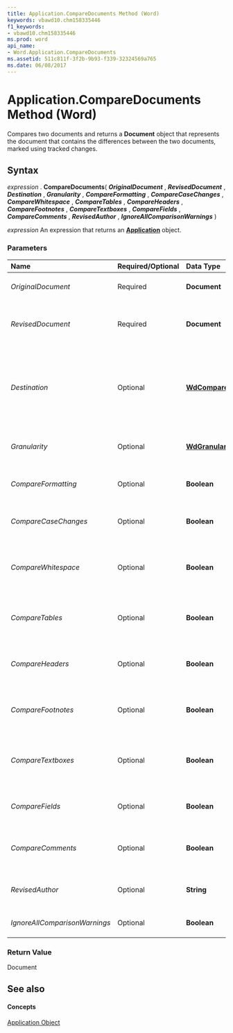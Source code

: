 ```yaml
---
title: Application.CompareDocuments Method (Word)
keywords: vbawd10.chm158335446
f1_keywords:
- vbawd10.chm158335446
ms.prod: word
api_name:
- Word.Application.CompareDocuments
ms.assetid: 511c811f-3f2b-9b93-f339-32324569a765
ms.date: 06/08/2017
---
```



# Application.CompareDocuments Method (Word)

Compares two documents and returns a **Document** object that represents the document that contains the differences between the two documents, marked using tracked changes.


## Syntax

 _expression_ . **CompareDocuments**( **_OriginalDocument_** , **_RevisedDocument_** , **_Destination_** , **_Granularity_** , **_CompareFormatting_** , **_CompareCaseChanges_** , **_CompareWhitespace_** , **_CompareTables_** , **_CompareHeaders_** , **_CompareFootnotes_** , **_CompareTextboxes_** , **_CompareFields_** , **_CompareComments_** , **_RevisedAuthor_** , **_IgnoreAllComparisonWarnings_** )

 _expression_ An expression that returns an **[Application](application-object-word.md)** object.


### Parameters



|**Name**|**Required/Optional**|**Data Type**|**Description**|
|:-----|:-----|:-----|:-----|
| _OriginalDocument_|Required| **Document**|Specifies the path and file name of the original document.|
| _RevisedDocument_|Required| **Document**|Specifies the path and file name of the revised document to which to compare the original document.|
| _Destination_|Optional| **[WdCompareDestination](wdcomparedestination-enumeration-word.md)**|Specifies whether to create a new file or whether to mark the differences between the two documents in the original document or in the revised document. Default value is **wdCompareDestinationNew** .|
| _Granularity_|Optional| **[WdGranularity](wdgranularity-enumeration-word.md)**|Specifies whether changes are tracked by character or by word. Default value is **wdGranularityWordLevel** .|
| _CompareFormatting_|Optional| **Boolean**|Specifies whether to mark differences in formatting between the two documents. Default value is **True** .|
| _CompareCaseChanges_|Optional| **Boolean**|Specifies whether to mark differences in case between the two documents. Default value is **True** .|
| _CompareWhitespace_|Optional| **Boolean**|Specifies whether to mark differences in white space, such as paragraphs or spaces, between the two documents. Default value is **True** .|
| _CompareTables_|Optional| **Boolean**|Specifies whether to compare the differences in data contained in tables between the two documents. Default value is **True** .|
| _CompareHeaders_|Optional| **Boolean**|Specifies whether to compare differences in headers and footers between the two documents. Default value is **True** .|
| _CompareFootnotes_|Optional| **Boolean**|Specifies whether to compare differences in footnotes and endnotes between the two documents. Default value is **True** .|
| _CompareTextboxes_|Optional| **Boolean**|Specifies whether to compare differences in the data contained within text boxes between the two documents. Default value is **True** .|
| _CompareFields_|Optional| **Boolean**|Specifies whether to compare differences in fields between the two documents. Default value is **True** .|
| _CompareComments_|Optional| **Boolean**|Specifies whether to compare differences in comments between the two documents. Default value is **True** .|
| _RevisedAuthor_|Optional| **String**|Specifies the name of the person to whom to attribute changes when comparing the two documents.|
| _IgnoreAllComparisonWarnings_|Optional| **Boolean**|Specifies whether to ignore warnings when comparing the two documents.|

### Return Value

Document


## See also


#### Concepts


[Application Object](application-object-word.md)

